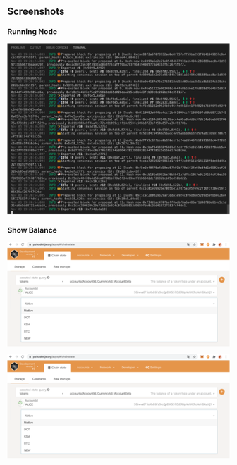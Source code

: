 ## Screenshots
### Running Node
![](./screenshot1.png)

### Show Balance
![](./screenshot2.png)

![](./screenshot2.png)
